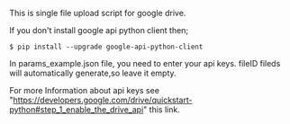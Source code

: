 This is single file upload script for google drive.

If you don't install google api python client 
then;

	$ pip install --upgrade google-api-python-client
	

In params_example.json file, you need to enter your api keys. fileID fileds will automatically generate,so leave it empty.

For more Information about api keys see "https://developers.google.com/drive/quickstart-python#step_1_enable_the_drive_api" this link. 

